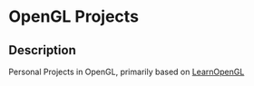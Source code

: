 # OpenGL Projects

## Description
Personal Projects in OpenGL, primarily based on [LearnOpenGL](https://learnopengl.com/)
